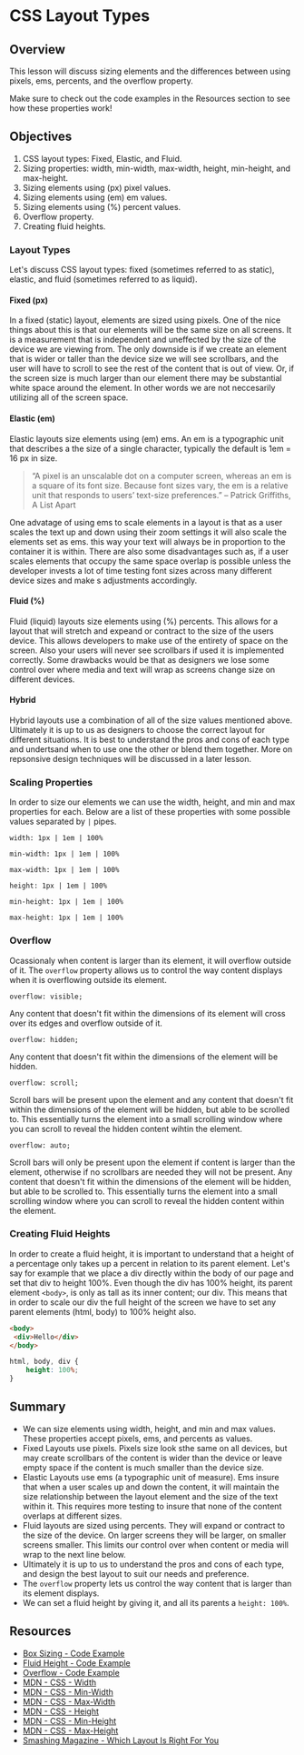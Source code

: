 # CSS Layout Types

## Overview

This lesson will discuss sizing elements and the differences between using pixels, ems, percents, and the overflow property.

Make sure to check out the code examples in the Resources section to see how these properties work!

## Objectives

1. CSS layout types: Fixed, Elastic, and Fluid.
2. Sizing properties: width, min-width, max-width, height, min-height, and max-height.
3. Sizing elements using (px) pixel values.
4. Sizing elements using (em) em values.
5. Sizing elements using (%) percent values.
6. Overflow property.
7. Creating fluid heights.

### Layout Types

Let's discuss CSS layout types: fixed (sometimes referred to as static), elastic, and fluid (sometimes referred to as liquid).

#### Fixed (px)

In a fixed (static) layout, elements are sized using pixels. One of the nice things about this is that our elements will be the same size on all screens. It is a measurement that is independent and uneffected by the size of the device we are viewing from. The only downside is if we create an element that is wider or taller than the device size we will see scrollbars, and the user will have to scroll to see the rest of the content that is out of view. Or, if the screen size is much larger than our element there may be substantial white space around the element. In other words we are not neccesarily utilizing all of the screen space.

#### Elastic (em)

Elastic layouts size elements using (em) ems. An em is a typographic unit that describes a the size of a single character, typically the default is 1em = 16 px in size.

> “A pixel is an unscalable dot on a computer screen, whereas an em is a square of its font size. Because font sizes vary, the em is a relative unit that responds to users’ text-size preferences.” 
> – Patrick Griffiths, A List Apart

One advatage of using ems to scale elements in a layout is that as a user scales the text up and down using their zoom settings it will also scale the elements set as ems. this way your text will always be in proportion to the container it is within. There are also some disadvantages such as, if a user scales elements that occupy the same space overlap is possible unless the developer invests a lot of time testing font sizes across many different device sizes and make s adjustments accordingly. 

#### Fluid (%)

Fluid (liquid) layouts size elements using (%) percents. This allows for a layout that will stretch and expeand or contract to the size of the users device. This allows developers to make use of the entirety of space on the screen. Also your users will never see scrollbars if used it is implemented correctly. Some drawbacks would be that as designers we lose some control over where media and text will wrap as screens change size on different devices.

#### Hybrid

Hybrid layouts use a combination of all of the size values mentioned above. Ultimately it is up to us as designers to choose the correct layout for different situations. It is best to understand the pros and cons of each type and undertsand when to use one the other or blend them together. More on repsonsive design techniques will be discussed in a later lesson.

### Scaling Properties

In order to size our elements we can use the width, height, and min and max properties for each. Below are a list of these properties with some possible values separated by `|` pipes.

`width: 1px | 1em | 100%`

`min-width: 1px | 1em | 100%`

`max-width: 1px | 1em | 100%`

`height: 1px | 1em | 100%`

`min-height: 1px | 1em | 100%`

`max-height: 1px | 1em | 100%`

### Overflow

Ocassionaly when content is larger than its element, it will overflow outside of it. The `overflow` property allows us to control the way content displays when it is overflowing outside its element.

`overflow: visible;`

Any content that doesn't fit within the dimensions of its element will cross over its edges and overflow outside of it.

`overflow: hidden;`

Any content that doesn't fit within the dimensions of the element will be hidden.

`overflow: scroll;`

Scroll bars will be present upon the element and any content that doesn't fit within the dimensions of the element will be hidden, but able to be scrolled to. This essentially turns the element into a small scrolling window where you can scroll to reveal the hidden content wihtin the element.

`overflow: auto;`

Scroll bars will only be present upon the element if content is larger than the element, otherwise if no scrollbars are needed they will not be present. Any content that doesn't fit within the dimensions of the element will be hidden, but able to be scrolled to. This essentially turns the element into a small scrolling window where you can scroll to reveal the hidden content within the element.

### Creating Fluid Heights

In order to create a fluid height, it is important to understand that a height of a percentage only takes up a percent in relation to its parent element. Let's say for example that we place a div directly within the body of our page and set that div to height 100%. Even though the div has 100% height, its parent element `<body>`, is only as tall as its inner content; our div. This means that in order to scale our div the full height of the screen we have to set any parent elements (html, body) to 100% height also.

 ```html
<body>
  <div>Hello</div>
</body>
```

```css
html, body, div {
    height: 100%;
}
```

## Summary

- We can size elements using width, height, and min and max values. These properties accept pixels, ems, and percents as values.
- Fixed Layouts use pixels. Pixels size look sthe same on all devices, but may create scrollbars of the content is wider than the device or leave empty space if the content is much smaller than the device size.
- Elastic Layouts use ems (a typographic unit of measure). Ems insure that when a user scales up and down the content, it will maintain the size relationship between the layout element and the size of the text within it. This requires more testing to insure that none of the content overlaps at different sizes.
- Fluid layouts are sized using percents. They will expand or contract to the size of the device. On larger screens they will be larger, on smaller screens smaller. This limits our control over when content or media will wrap to the next line below.
- Ultimately it is up to us to understand the pros and cons of each type, and design the best layout to suit our needs and preference.
- The `overflow` property lets us control the way content that is larger than its element displays.
- We can set a fluid height by giving it, and all its parents a `height: 100%`.

## Resources

- [Box Sizing - Code Example](http://jsfiddle.net/flatiron_school/99Tgm/)
- [Fluid Height - Code Example](http://jsfiddle.net/flatiron_school/zDBf3/)
- [Overflow - Code Example](http://jsfiddle.net/flatiron_school/sFfw5/)
- [MDN - CSS - Width](https://developer.mozilla.org/en-US/docs/Web/CSS/width)
- [MDN - CSS - Min-Width](https://developer.mozilla.org/en-US/docs/Web/CSS/min-width)
- [MDN - CSS - Max-Width](https://developer.mozilla.org/en-US/docs/Web/CSS/max-width)
- [MDN - CSS - Height](https://developer.mozilla.org/en-US/docs/Web/CSS/height)
- [MDN - CSS - Min-Height](https://developer.mozilla.org/en-US/docs/Web/CSS/min-height)
- [MDN - CSS - Max-Height](https://developer.mozilla.org/en-US/docs/Web/CSS/max-height)
- [Smashing Magazine - Which Layout Is Right For You](https://www.smashingmagazine.com/2009/06/fixed-vs-fluid-vs-elastic-layout-whats-the-right-one-for-you/)

